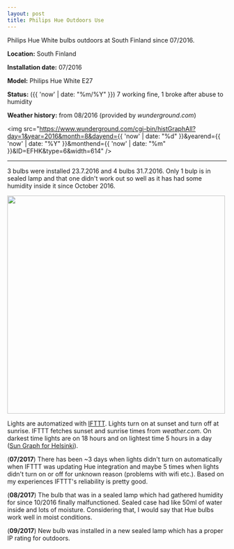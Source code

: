 ```yaml
---
layout: post
title: Philips Hue Outdoors Use
---
```


Philips Hue White bulbs outdoors at South Finland since 07/2016.

__Location:__ South Finland

__Installation date:__ 07/2016

__Model:__ Philips Hue White E27

__Status:__ ({{ 'now' | date: "%m/%Y" }}) 7 working fine, 1 broke after abuse to humidity

__Weather history:__ from 08/2016 (provided by _wunderground.com_)

<img src="https://www.wunderground.com/cgi-bin/histGraphAll?day=1&year=2016&month=8&dayend={{ 'now' | date: "%d" }}&yearend={{ 'now' | date: "%Y" }}&monthend={{ 'now' | date: "%m" }}&ID=EFHK&type=6&width=614" />

---

3 bulbs were installed 23.7.2016 and 4 bulbs 31.7.2016. Only 1 bulp is in sealed lamp and that one didn't work out so well as it has had some humidity inside it since October 2016.

<img src="https://lh3.googleusercontent.com/VZLj4PPIIycd6OdS3LCcy5KHNXzQP6B0YLh-Bt_1Jfg-9APIrJs1wH-KR34WzvHFWlOQu3_OcRt0QM6FgJ6WA7SxkNd3Tx3m1kLhqPrG-rncRN444c4dfNacSvo-LznQBNybtGvCuiuffZ2Q0r3WElTtnN_Utff-g8pNBdpaySzrCG3OO1U9OvIq8SmER8w2LfvvD4WDZy8KgtmT-_Z2V9jHCGT4YtDHX8zT3Aw-2fr6llIVt9n6yoM6Wu_6rjKp9vgEZcq4q_xEOGfxX66aUMG5DulezsFkqWmsyQyBVMEwKgnI-jmnxMDlf_ekUgZfIwdyvYxkDK8SqfxYAatuS2zbrdesvpfCmzx33_953wlP0LtjY_XVcsxgglZhbS8eFdfJcjMDLU36OwXhOthienxeqiq_Ur6pD6rsKYsu6QPspqtp6470S_E-td5ZPGW5bSQ-j1eshTVZNz9Lg6KGWrvBcvBtZqIsxGtYAczOz01rxgQXs4f0kb9XjMPm5e92YrIFsKpUegpuJfX7f4TxkDCKdCBU2P7p5VbJ2VCxpYE4IK-cyL-ig2vk9QPUoCIYrE6o8SqjY7fTyxfe2CQlIsmdFeV1quVSU_ye5PeEHyhTG90rUnw6q861CWADsEWeePqZeNQzgHr6YPJeywq_PcBgJ_pSxNVdxJw-qACthJA=s1024-no" width="500px" />

Lights are automatized with [IFTTT](https://ifttt.com). Lights turn on at sunset and turn off at sunrise. IFTTT fetches sunset and sunrise times from _weather.com_. On darkest time lights are on 18 hours and on lightest time 5 hours in a day ([Sun Graph for Helsinki](https://www.timeanddate.com/sun/finland/helsinki)).

(__07/2017__) There has been ~3 days when lights didn't turn on automatically when IFTTT was updating Hue integration and maybe 5 times when lights didn't turn on or off for unknown reason (problems with wifi etc.). Based on my experiences IFTTT's reliability is pretty good.

(__08/2017__) The bulb that was in a sealed lamp which had gathered humidity for since 10/2016 finally malfunctioned. Sealed case had like 50ml of water inside and lots of moisture. Considering that, I would say that Hue bulbs work well in moist conditions.

(__09/2017__) New bulb was installed in a new sealed lamp which has a proper IP rating for outdoors.